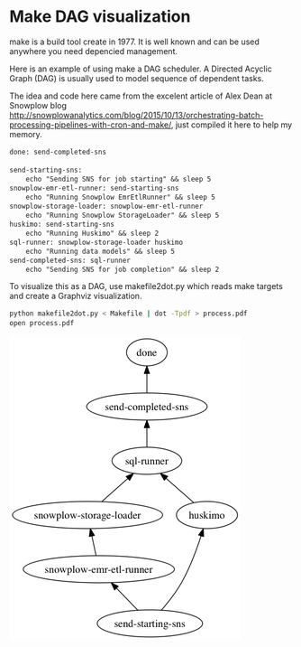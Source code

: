 
# Make DAG visualization

make is a build tool create in 1977. It is well known and can be used anywhere you need depencied management.

Here is an example of using make a DAG scheduler. A Directed Acyclic Graph (DAG) is usually used to model sequence of dependent tasks.

The idea and code here came from the excelent article of Alex Dean at Snowplow blog http://snowplowanalytics.com/blog/2015/10/13/orchestrating-batch-processing-pipelines-with-cron-and-make/, just compiled it here to help my memory.

```make
done: send-completed-sns

send-starting-sns:
    echo "Sending SNS for job starting" && sleep 5
snowplow-emr-etl-runner: send-starting-sns
    echo "Running Snowplow EmrEtlRunner" && sleep 5
snowplow-storage-loader: snowplow-emr-etl-runner
    echo "Running Snowplow StorageLoader" && sleep 5
huskimo: send-starting-sns
    echo "Running Huskimo" && sleep 2
sql-runner: snowplow-storage-loader huskimo
    echo "Running data models" && sleep 5
send-completed-sns: sql-runner
    echo "Sending SNS for job completion" && sleep 2
```

To visualize this as a DAG, use makefile2dot.py which reads make targets and create a Graphviz visualization.

```sh
python makefile2dot.py < Makefile | dot -Tpdf > process.pdf
open process.pdf
```

![make DAG](https://github.com/phsilva/make-dag/blob/master/process.png)
